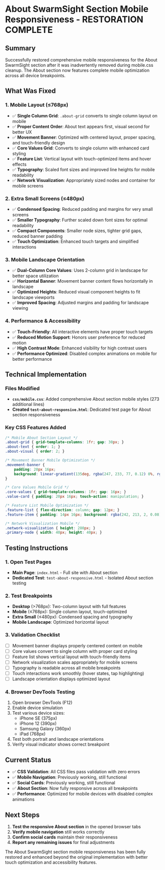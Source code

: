 # About SwarmSight Section Mobile Responsiveness - RESTORATION COMPLETE

## Summary
Successfully restored comprehensive mobile responsiveness for the About SwarmSight section after it was inadvertently removed during mobile.css cleanup. The About section now features complete mobile optimization across all device breakpoints.

## What Was Fixed

### 1. **Mobile Layout (≤768px)**
- ✅ **Single Column Grid**: `.about-grid` converts to single column layout on mobile
- ✅ **Proper Content Order**: About text appears first, visual second for better UX
- ✅ **Movement Banner**: Optimized with centered layout, proper spacing, and touch-friendly design
- ✅ **Core Values Grid**: Converts to single column with enhanced card styling
- ✅ **Feature List**: Vertical layout with touch-optimized items and hover effects
- ✅ **Typography**: Scaled font sizes and improved line heights for mobile readability
- ✅ **Network Visualization**: Appropriately sized nodes and container for mobile screens

### 2. **Extra Small Screens (≤480px)**
- ✅ **Condensed Spacing**: Reduced padding and margins for very small screens
- ✅ **Smaller Typography**: Further scaled down font sizes for optimal readability
- ✅ **Compact Components**: Smaller node sizes, tighter grid gaps, reduced banner padding
- ✅ **Touch Optimization**: Enhanced touch targets and simplified interactions

### 3. **Mobile Landscape Orientation**
- ✅ **Dual-Column Core Values**: Uses 2-column grid in landscape for better space utilization
- ✅ **Horizontal Banner**: Movement banner content flows horizontally in landscape
- ✅ **Optimized Heights**: Reduced visual component heights to fit landscape viewports
- ✅ **Improved Spacing**: Adjusted margins and padding for landscape viewing

### 4. **Performance & Accessibility**
- ✅ **Touch-Friendly**: All interactive elements have proper touch targets
- ✅ **Reduced Motion Support**: Honors user preference for reduced motion
- ✅ **High Contrast Mode**: Enhanced visibility for high contrast users
- ✅ **Performance Optimized**: Disabled complex animations on mobile for better performance

## Technical Implementation

### Files Modified
- **`css/mobile.css`**: Added comprehensive About section mobile styles (273 additional lines)
- **Created `test-about-responsive.html`**: Dedicated test page for About section responsiveness

### Key CSS Features Added
```css
/* Mobile About Section Layout */
.about-grid { grid-template-columns: 1fr; gap: 30px; }
.about-text { order: 1; }
.about-visual { order: 2; }

/* Movement Banner Mobile Optimization */
.movement-banner { 
    padding: 20px 16px;
    background: linear-gradient(135deg, rgba(247, 233, 77, 0.12) 0%, rgba(10, 10, 10, 0.95) 100%);
}

/* Core Values Mobile Grid */
.core-values { grid-template-columns: 1fr; gap: 16px; }
.value-card { padding: 20px 16px; touch-action: manipulation; }

/* Feature List Mobile Optimization */
.feature-list { flex-direction: column; gap: 12px; }
.feature-item { padding: 14px 16px; background: rgba(242, 213, 2, 0.08); }

/* Network Visualization Mobile */
.network-visualization { height: 280px; }
.primary-node { width: 40px; height: 40px; }
```

## Testing Instructions

### 1. **Open Test Pages**
- **Main Page**: `index.html` - Full site with About section
- **Dedicated Test**: `test-about-responsive.html` - Isolated About section testing

### 2. **Test Breakpoints**
- **Desktop** (>768px): Two-column layout with full features
- **Mobile** (≤768px): Single column layout, touch-optimized
- **Extra Small** (≤480px): Condensed spacing and typography
- **Mobile Landscape**: Optimized horizontal layout

### 3. **Validation Checklist**
- [ ] Movement banner displays properly centered content on mobile
- [ ] Core values convert to single column with proper card styling
- [ ] Feature list shows vertical layout with touch-friendly items
- [ ] Network visualization scales appropriately for mobile screens
- [ ] Typography is readable across all mobile breakpoints
- [ ] Touch interactions work smoothly (hover states, tap highlighting)
- [ ] Landscape orientation displays optimized layout

### 4. **Browser DevTools Testing**
1. Open browser DevTools (F12)
2. Enable device simulation
3. Test various device sizes:
   - iPhone SE (375px)
   - iPhone 12 (390px) 
   - Samsung Galaxy (360px)
   - iPad (768px)
4. Test both portrait and landscape orientations
5. Verify visual indicator shows correct breakpoint

## Current Status
- ✅ **CSS Validation**: All CSS files pass validation with zero errors
- ✅ **Mobile Navigation**: Previously working, still functional
- ✅ **Social Cards**: Previously working, still functional  
- ✅ **About Section**: Now fully responsive across all breakpoints
- ✅ **Performance**: Optimized for mobile devices with disabled complex animations

## Next Steps
1. **Test the responsive About section** in the opened browser tabs
2. **Verify mobile navigation** still works correctly
3. **Confirm social cards** maintain their responsiveness
4. **Report any remaining issues** for final adjustments

The About SwarmSight section mobile responsiveness has been fully restored and enhanced beyond the original implementation with better touch optimization and accessibility features.
